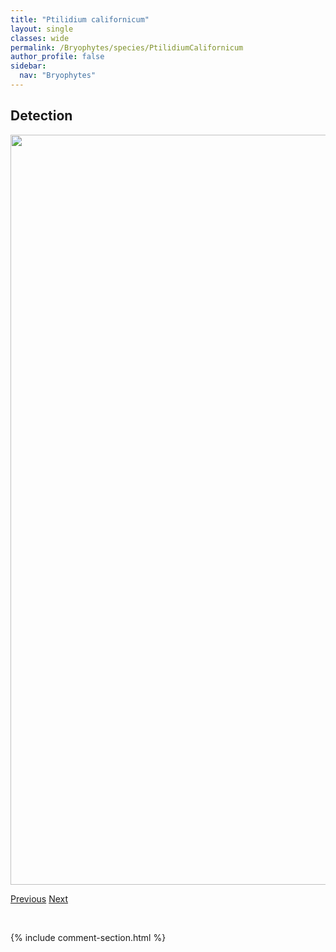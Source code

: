 ```yaml
---
title: "Ptilidium californicum"
layout: single
classes: wide
permalink: /Bryophytes/species/PtilidiumCalifornicum
author_profile: false
sidebar:
  nav: "Bryophytes"
---
```


<h2>Detection</h2>

<a href="https://drive.google.com/uc?export=view&id=1-vJB_1cPD_b_UZg4XPndEUXFAsiA3Ml5">
<img src="https://drive.google.com/uc?export=view&id=1-vJB_1cPD_b_UZg4XPndEUXFAsiA3Ml5" height = "1200" width = "800">
</a>


<a href="/DevelopmentWebsite/Bryophytes/species/PterygoneurumSubsessile" class="pagination--pager" title="Pterygoneurum subsessile">Previous</a> <a href="/DevelopmentWebsite/Bryophytes/species/PtilidiumCiliare" class="pagination--pager" title="Ptilidium ciliare">Next</a>

<p>&nbsp;</p>

{% include comment-section.html %}
